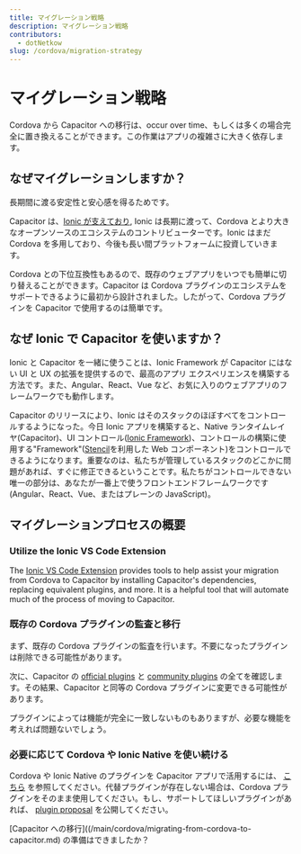 ```yaml
---
title: マイグレーション戦略
description: マイグレーション戦略
contributors:
  - dotNetkow
slug: /cordova/migration-strategy
---
```


# マイグレーション戦略

Cordova から Capacitor への移行は、occur over time、もしくは多くの場合完全に置き換えることができます。この作業はアプリの複雑さに大きく依存します。

## なぜマイグレーションしますか？

長期間に渡る安定性と安心感を得るためです。

Capacitor は、[Ionic が支えており](https://ionicframework.com/), Ionic は長期に渡って、Cordova とより大きなオープンソースのエコシステムのコントリビューターです。Ionic はまだ Cordova を多用しており、今後も長い間プラットフォームに投資していきます。

Cordova との下位互換性もあるので、既存のウェブアプリをいつでも簡単に切り替えることができます。Capacitor は Cordova プラグインのエコシステムをサポートできるように最初から設計されました。したがって、Cordova プラグインを Capacitor で使用するのは簡単です。

## なぜ Ionic で Capacitor を使いますか？

Ionic と Capacitor を一緒に使うことは、Ionic Framework が Capacitor にはない UI と UX の拡張を提供するので、最高のアプリ エクスペリエンスを構築する方法です。また、Angular、React、Vue など、お気に入りのウェブアプリのフレームワークでも動作します。

Capacitor のリリースにより、Ionic はそのスタックのほぼすべてをコントロールするようになった。今日 Ionic アプリを構築すると、Native ランタイムレイヤ(Capacitor)、UI コントロール([Ionic Framework](https://ionicframework.com))、コントロールの構築に使用する"Framework"([Stencil](https://stenciljs.com/)を利用した Web コンポーネント)をコントロールできるようになります。重要なのは、私たちが管理しているスタックのどこかに問題があれば、すぐに修正できるということです。私たちがコントロールできない唯一の部分は、あなたが一番上で使うフロントエンドフレームワークです(Angular、React、Vue、またはプレーンの JavaScript)。

## マイグレーションプロセスの概要

### Utilize the Ionic VS Code Extension

The [Ionic VS Code Extension](https://marketplace.visualstudio.com/items?itemName=ionic.ionic) provides tools to help assist your migration from Cordova to Capacitor by installing Capacitor's dependencies, replacing equivalent plugins, and more. It is a helpful tool that will automate much of the process of moving to Capacitor.

### 既存の Cordova プラグインの監査と移行

まず、既存の Cordova プラグインの監査を行います。不要になったプラグインは削除できる可能性があります。

次に、Capacitor の [official plugins](/plugins/official.md) と [community plugins](/plugins/community.md) の全てを確認します。その結果、Capacitor と同等の Cordova プラグインに変更できる可能性があります。

プラグインによっては機能が完全に一致しないものもありますが、必要な機能を考えれば問題ないでしょう。

### 必要に応じて Cordova や Ionic Native を使い続ける

Cordova や Ionic Native のプラグインを Capacitor アプリで活用するには、 [こちら](/plugins/cordova.md) を参照してください。代替プラグインが存在しない場合は、Cordova プラグインをそのまま使用してください。もし、サポートしてほしいプラグインがあれば、 [plugin proposal](https://github.com/capacitor-community/proposals) を公開してください。

[Capacitor への移行]((/main/cordova/migrating-from-cordova-to-capacitor.md) の準備はできましたか？
